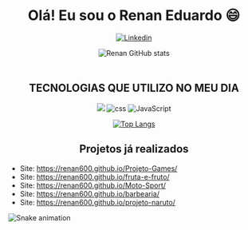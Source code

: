
 <h1 align="center">Olá! Eu sou o Renan Eduardo 😄</h1>

<div align="center">

[![Linkedin](https://img.shields.io/badge/LinkedIn-0077B5?style=for-the-badge&logo=linkedin&logoColor=white)](https://www.linkedin.com/in/renan-ragazon-8a3184212/)

![Renan GitHub stats](https://github-readme-stats.vercel.app/api?username=renan600&show_icons=true&theme=radical)

</div>

<div align="center"><h2 style="text-transform: uppercase; padding-top: 20px;">Tecnologias que Utilizo no meu dia</h2>
    <img atl="html"  src="https://img.shields.io/badge/HTML5-E34F26?style=for-the-badge&logo=html5&logoColor=white">
    <img alt="css" src="https://img.shields.io/badge/CSS3-1572B6?style=for-the-badge&logo=css3&logoColor=white">
    <img alt="JavaScript" src="https://img.shields.io/badge/JavaScript-F7DF1E?style=for-the-badge&logo=javascript&logoColor=black">

    
</div>

<div align="center">

[![Top Langs](https://github-readme-stats.vercel.app/api/top-langs/?username=renan600&layout=compact)](https://github.com/renan600/github-readme-stats)
</div>

<div>
<h2 align="center" >Projetos já realizados</h2>

<ul>
<li>Site: <a href="https://renan600.github.io/Projeto-Games/" target="_blank">https://renan600.github.io/Projeto-Games/</a></li>
<li>Site: <a href="https://renan600.github.io/fruta-e-fruto/" target="_blank">https://renan600.github.io/fruta-e-fruto/</a></li>
<li>Site: <a href="https://renan600.github.io/Moto-Sport/" target="_blank">https://renan600.github.io/Moto-Sport/</a></li>
<li>Site: <a href="https://renan600.github.io/barbearia/" target="_blank">https://renan600.github.io/barbearia/</a></li>
<li>Site: <a href="https://renan600.github.io/projeto-naruto/" target="_blank">https://renan600.github.io/projeto-naruto/</a></li>
</ul>
</div>

<div>

  ![Snake animation](https://github.com/danielbped/danielbped/blob/output/github-contribution-grid-snake.svg)
</div>
